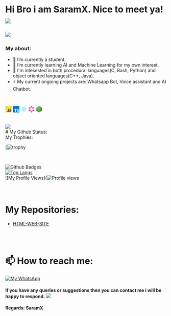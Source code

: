 # Hi Bro i am SaramX. Nice to meet ya!   <img src="https://c.tenor.com/y9nm4uVkjUIAAAAi/cute.gif" width="2px">


<a href="https://t.me/Ftx00"><img align='centre' src='https://c.tenor.com/AOPVAMTmFfQAAAAC/mochizou-mochizou-ooji.gif' width='200"'> </a>

### My about:
- 🔭 I’m currently a student.
- 🌱 I’m currently learning AI and Machine Learning for my own interest. 
- 🤔 I'm intesested in both procedural languages(C, Bash, Python) and object oriented languages(C++, Java).
- ⚡ My current ongoing projects are: Whatsapp Bot, Voice assistant and AI Chatbot.

<br>

<code><img height="20" src="https://raw.githubusercontent.com/github/explore/80688e429a7d4ef2fca1e82350fe8e3517d3494d/topics/javascript/javascript.png"></code>
<code><img height="20" src="https://raw.githubusercontent.com/github/explore/80688e429a7d4ef2fca1e82350fe8e3517d3494d/topics/typescript/typescript.png"></code>
<code><img height="20" src="https://raw.githubusercontent.com/github/explore/80688e429a7d4ef2fca1e82350fe8e3517d3494d/topics/react/react.png"></code>
<code><img height="20" src="https://raw.githubusercontent.com/github/explore/5c058a388828bb5fde0bcafd4bc867b5bb3f26f3/topics/graphql/graphql.png"></code>
<code><img height="20" src="https://raw.githubusercontent.com/github/explore/80688e429a7d4ef2fca1e82350fe8e3517d3494d/topics/nodejs/nodejs.png"></code>  

<br>

<img align="center" src="https://github-readme-stats.vercel.app/api/top-langs/?username=saramkhani&layout=compact&theme=buefy&hide_border=true" />


<br>
# My Github Status:

<br>
My Trophies:
<br>

[![trophy](https://github-profile-trophy.vercel.app/?username=ryo-ma&theme=matrix)

<br>

![Github Badges](https://github-readme-stats.vercel.app/api?username=saramkhani&show_icons=true&theme=vision-friendly-dark)<br>
[![Top Langs](https://github-readme-stats.vercel.app/api/top-langs/?username=saramkhani&layout=compact)](https://github.com/saramkhani/github-readme-stats)<br>
![My Profile Views](![Profile views](https://gpvc.arturio.dev/)
<br>
<br>
<br>


# My Repositories:

-   [HTML-WEB-SITE](https://github.com/saramkhani/Full-HTML-Website)
<br>
<br>


# 📫 How to reach me:
[![My WhatsApp](https://img.shields.io/badge/WhatsApp-25D366?style=for-the-badge&logo=whatsapp&logoColor=white)](https://wa.me/923414495475)
<br>


#### If you have any queries or suggestions then you can contact me i will be happy to respond. <img src="https://c.tenor.com/y9nm4uVkjUIAAAAi/cute.gif" width="20px">
#### Regards: SaramX
<br>
